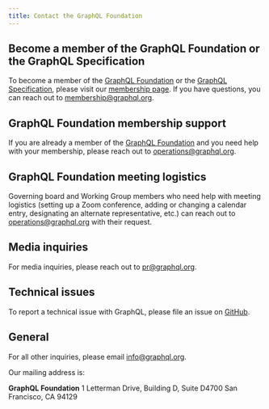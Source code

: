```yaml
---
title: Contact the GraphQL Foundation
---
```


## Become a member of the GraphQL Foundation or the GraphQL Specification

To become a member of the [GraphQL Foundation](https://foundation.graphql.org) or the [GraphQL Specification](https://graphql.github.io/graphql-spec/), please visit our [membership page](/join).  If you have questions, you can reach out to [membership@graphql.org](mailto:membership@graphql.org).

## GraphQL Foundation membership support

If you are already a member of the [GraphQL Foundation](https://foundation.graphql.org) and you need help with your membership, please reach out to [operations@graphql.org](mailto:operations@graphql.org).

## GraphQL Foundation meeting logistics

Governing board and Working Group members who need help with meeting logistics (setting up a Zoom conference, adding or changing a calendar entry, designating an alternate representative, etc.) can reach out to [operations@graphql.org](mailto:operations@graphql.org) with their request.

## Media inquiries

For media inquiries, please reach out to [pr@graphql.org](mailto:pr@graphql.org).

## Technical issues

To report a technical issue with GraphQL, please file an issue on [GitHub](https://github.com/graphql).

## General

For all other inquiries, please email [info@graphql.org](mailto:info@graphql.org).

Our mailing address is:

**GraphQL Foundation**
1 Letterman Drive, Building D, Suite D4700
San Francisco, CA 94129

